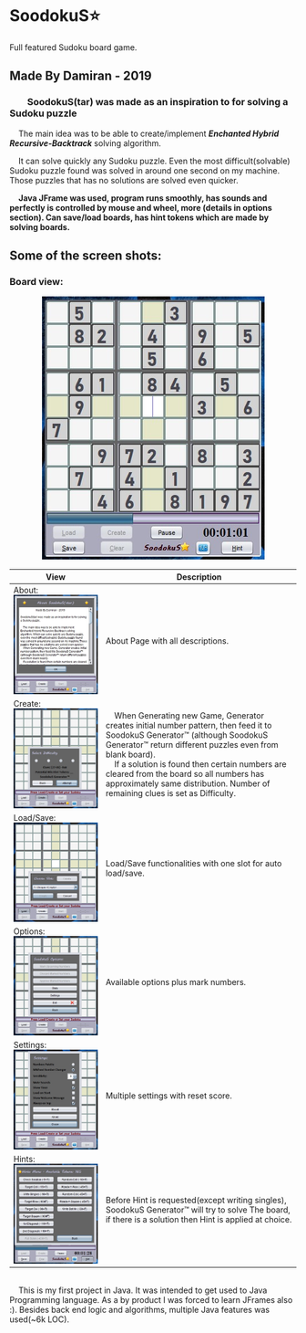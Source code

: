 # SoodokuS:star:
Full featured Sudoku board game.
## Made By Damiran - 2019

### &nbsp;&nbsp;&nbsp;&nbsp;&nbsp;&nbsp;&nbsp;&nbsp;SoodokuS(tar) was made as an inspiration to for solving a Sudoku puzzle
    
&nbsp;&nbsp;&nbsp;&nbsp;The main idea was to be able to create/implement **_Enchanted Hybrid Recursive-Backtrack_** solving algorithm.
    
&nbsp;&nbsp;&nbsp;&nbsp;It can solve quickly any Sudoku puzzle.
Even the most difficult(solvable) Sudoku puzzle found was solved in around one second on my machine. Those puzzles that has no solutions are solved even quicker.
    
&nbsp;&nbsp;&nbsp;&nbsp;**Java JFrame was used, program runs smoothly, has sounds and perfectly is controlled by mouse and wheel, more (details in options section). Can save/load boards, has hint tokens which are made by solving boards.**
    
   ## Some of the screen shots:   
   
   
   ### Board view:
   <p align="center">  
    <img src="SoodokuS%20screens/board.jpg">
   </p>   

   
   | View | Description |
| --- | --- |
| About: <img src="SoodokuS%20screens/about.jpg"> | About Page with all descriptions. |
| Create: <img src="SoodokuS%20screens/create.jpg"> | &nbsp;&nbsp;&nbsp;&nbsp;When Generating new Game, Generator creates initial number pattern, then feed it to SoodokuS Generator™ (although SoodokuS Generator™ return different puzzles even from blank board).<br>&nbsp;&nbsp;&nbsp;&nbsp;If a solution is found then certain numbers are cleared from the board so all numbers has approximately same distribution. Number of remaining clues is set as Difficulty. |
| Load/Save: <img src="SoodokuS%20screens/loadSave.jpg"> | Load/Save functionalities with one slot for auto load/save. |
| Options: <img src="SoodokuS%20screens/options.jpg"> | Available options plus mark numbers. |
| Settings: <img src="SoodokuS%20screens/settings.jpg"> | Multiple settings with reset score. |
| Hints: <img src="SoodokuS%20screens/hint.jpg"> | Before Hint is requested(except writing singles), SoodokuS Generator™ will try to solve The board, if there is a solution then Hint is applied at choice. |
</br>
&nbsp;&nbsp;&nbsp;&nbsp;This is my first project in Java. It was intended to get used to Java Programming language. As a by product I was forced to learn JFrames also :). Besides back end logic and algorithms, multiple Java features was used(~6k LOC).
